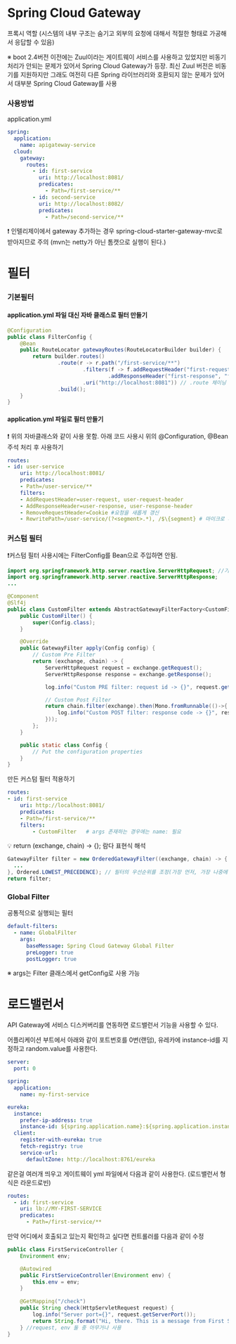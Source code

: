 # Spring Cloud Gateway
프록시 역할 (시스템의 내부 구조는 숨기고 외부의 요청에 대해서 적절한 형태로 가공해서 응답할 수 있음)

※ boot 2.4버전 이전에는 Zuul이라는 게이트웨이 서비스를 사용하고 있었지만 비동기 처리가 안되는 문제가 있어서 Spring Cloud Gateway가 등장. 최신 Zuul 버전은 비동기를 지원하지만 그래도 여전히 다른 Spring 라이브러리와 호환되지 않는 문제가 있어서 대부분 Spring Cloud Gateway를 사용


### 사용방법
application.yml
```yml
spring:
  application:
    name: apigateway-service
  cloud:
    gateway:
      routes:
        - id: first-service
          uri: http://localhost:8081/
          predicates:
            - Path=/first-service/**
        - id: second-service
          uri: http://localhost:8082/
          predicates:
            - Path=/second-service/**
```

❗ 인텔리제이에서 gateway 추가하는 경우 spring-cloud-starter-gateway-mvc로 받아지므로 주의 (mvn는 netty가 아닌 톰캣으로 실행이 된다.)


# 필터
### 기본필터
#### application.yml 파일 대신 자바 클래스로 필터 만들기
```java
@Configuration
public class FilterConfig {
    @Bean
    public RouteLocator gatewayRoutes(RouteLocatorBuilder builder) {
        return builder.routes()
                .route(r -> r.path("/first-service/**")
                        .filters(f -> f.addRequestHeader("first-request", "first-request-header")
                                .addResponseHeader("first-response", "first-response-header"))
                        .uri("http://localhost:8081")) // .route 체이닝 가능
                .build();
    }
}
```

#### application.yml 파일로 필터 만들기  
❗ 위의 자바클래스와 같이 사용 못함. 아래 코드 사용시 위의 @Configuration, @Bean 주석 처리 후 사용하기
```yml
routes:
- id: user-service
    uri: http://localhost:8081/
    predicates:
    - Path=/user-service/**
    filters:
    - AddRequestHeader=user-request, user-request-header
    - AddResponseHeader=user-response, user-response-header
    - RemoveRequestHeader=Cookie #요청을 새롭게 갱신
    - RewritePath=/user-service/(?<segment>.*), /$\{segment} # 마이크로 서비스 컨트롤러에서 /user-service 안써도됨.
```

### 커스텀 필터
❗커스텀 필터 사용시에는 FilterConfig를 Bean으로 주입하면 안됨.
```java
import org.springframework.http.server.reactive.ServerHttpRequest; //기존에 사용하던 ServletRequest과는 다르므로 주의필요. (MVC아님, Webflux)
import org.springframework.http.server.reactive.ServerHttpResponse;
...

@Component
@Slf4j
public class CustomFilter extends AbstractGatewayFilterFactory<CustomFilter.Config> {
    public CustomFilter() {
        super(Config.class);
    }

    @Override
    public GatewayFilter apply(Config config) {
        // Custom Pre Filter
        return (exchange, chain) -> {
            ServerHttpRequest request = exchange.getRequest();
            ServerHttpResponse response = exchange.getResponse();

            log.info("Custom PRE filter: request id -> {}", request.getId());

            // Custom Post Filter
            return chain.filter(exchange).then(Mono.fromRunnable(()->{
                log.info("Custom POST filter: response code -> {}", response.getStatusCode()); // 비동기 처리해야하기 때문에 Mono 사용
            }));
        };
    }

    public static class Config {
        // Put the configuration properties
    }
}
```
만든 커스텀 필터 적용하기
```yml
routes:
- id: first-service
    uri: http://localhost:8081/
    predicates:
    - Path=/first-service/**
    filters:
        - CustomFilter   # args 존재하는 경우에는 name: 필요
```

💡 return (exchange, chain) -> {}; 람다 표현식 해석
```java
GatewayFilter filter = new OrderedGatewayFilter((exchange, chain) -> { //exchange : request, response 정보 / chain : filter 정보
  ...
}, Ordered.LOWEST_PRECEDENCE); // 필터의 우선순위를 조정(가장 먼저, 가장 나중에 등)
return filter;
```

### Global Filter
공통적으로 실행되는 필터
```yml
default-filters:
  - name: GlobalFilter
    args:
      baseMessage: Spring Cloud Gateway Global Filter
      preLogger: true
      postLogger: true
```
※ args는 Filter 클래스에서 getConfig로 사용 가능

# 로드밸런서
API Gateway에 서비스 디스커버리를 연동하면 로드밸런서 기능을 사용할 수 있다.

어플리케이션 부트에서 아래와 같이 포트번호를 0번(랜덤), 유레카에 instance-id를 지정하고 random.value를 사용한다.
```yml
server:
  port: 0

spring:
  application:
    name: my-first-service

eureka:
  instance:
    prefer-ip-address: true
    instance-id: ${spring.application.name}:${spring.application.instance_id:${random.value}}
  client:
    register-with-eureka: true
    fetch-registry: true
    service-url:
      defaultZone: http://localhost:8761/eureka
```

같은걸 여러개 띄우고 게이트웨이 yml 파일에서 다음과 같이 사용한다. (로드밸런서 형식은 라운드로빈)

```yml
routes:
  - id: first-service
    uri: lb://MY-FIRST-SERVICE
    predicates:
      - Path=/first-service/**
```

만약 어디에서 호출되고 있는지 확인하고 싶다면 컨트롤러를 다음과 같이 수정
```java
public class FirstServiceController {
    Environment env;

    @Autowired
    public FirstServiceController(Environment env) {
        this.env = env;
    }
    
    @GetMapping("/check")
    public String check(HttpServletRequest request) {
        log.info("Server port={}", request.getServerPort());
        return String.format("Hi, there. This is a message from First Service on PORT %s.", env.getProperty("local.server.port"));
    } //request, env 둘 중 아무거나 사용
}
```